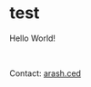 # test
<html>
  
<p> Hello World! </p>

<br/>

<p> Contact: <a href="mailto:arash.ced@protonmail.com">arash.ced</a> </p>

</html>
